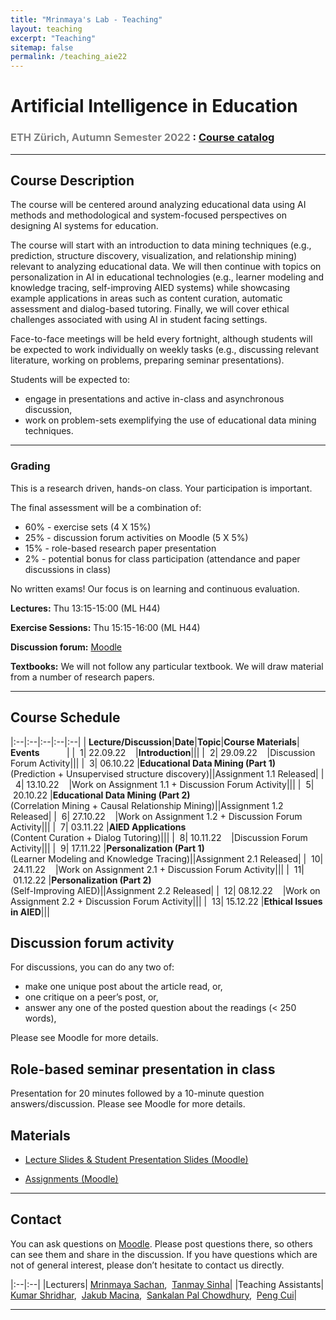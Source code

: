 ```yaml
---
title: "Mrinmaya's Lab - Teaching"
layout: teaching
excerpt: "Teaching"
sitemap: false
permalink: /teaching_aie22
---
```


# Artificial Intelligence in Education
### <font color=gray>ETH Zürich, Autumn Semester 2022 </font>: [Course catalog](http://www.vvz.ethz.ch/Vorlesungsverzeichnis/lerneinheit.view?semkez=2022W&ansicht=LERNMATERIALIEN&lerneinheitId=162761&lang=en)

___

## Course Description
The course will be centered around analyzing educational data using AI methods and methodological and system-focused perspectives on designing AI systems for education.

The course will start with an introduction to data mining techniques  (e.g., prediction, structure discovery, visualization, and relationship mining) relevant to analyzing educational data. We will then continue with topics on personalization in AI in educational technologies (e.g., learner modeling and knowledge tracing, self-improving AIED systems) while showcasing example applications in areas such as content curation, automatic assessment and dialog-based tutoring. Finally, we will cover ethical challenges associated with using AI in student facing settings.

Face-to-face meetings will be held every fortnight, although students will be expected to work individually on weekly tasks (e.g., discussing relevant literature, working on problems, preparing seminar presentations).

Students will be expected to:
- engage in presentations and active in-class and asynchronous discussion, 
- work on problem-sets exemplifying the use of educational data mining techniques.

___

### **Grading**
This is a research driven, hands-on class. Your participation is important.

The final assessment will be a combination of: 
- 60% - exercise sets (4 X 15%)
- 25% - discussion forum activities on Moodle (5 X 5%)
- 15% - role-based research paper presentation
- 2% - potential bonus for class participation (attendance and paper discussions in class)

No written exams! Our focus is on learning and continuous evaluation.

<!-- classroom participation, graded exercises, research paper presentation and the project. There will be 3 exercise sets which will be a mix of theoretical and implementation problems. Exercises will be released roughly every 4 weeks, and will total to 40% of your grade. Classroom participation (writing class presentation summaries and discussion forum participation) will account for 20% of the grade. Research paper presentation will account for 10% of the grade and the project will account of the rest of the grade (30%). There will be no written exams. -->

**Lectures:** Thu 13:15-15:00 (ML H44)

**Exercise Sessions:**  Thu 15:15-16:00 (ML H44)

**Discussion forum:** [Moodle](https://moodle-app2.let.ethz.ch/course/view.php?id=17844)

**Textbooks:**
We will not follow any particular textbook. We will draw material from a number of research papers.

<!-- ## News
**15.09.21**    Class website is online! -->

___

## Course Schedule

|:--|:--|:--|:--|:--|
|&nbsp;<b>Lecture/Discussion</b>|<b>Date</b>|<b>Topic</b>|<b>Course Materials</b>| <b>Events</b> &nbsp;&nbsp;&nbsp;&nbsp;&nbsp;&nbsp;&nbsp;&nbsp;&nbsp;&nbsp;|
|&nbsp;&nbsp;1|&nbsp;22.09.22&nbsp;&nbsp;&nbsp;&nbsp;|<b>Introduction</b>|||
|&nbsp;&nbsp;2|&nbsp;29.09.22&nbsp;&nbsp;&nbsp;&nbsp;|Discussion Forum Activity|||
|&nbsp;&nbsp;3|&nbsp;06.10.22&nbsp;|<b>Educational Data Mining (Part 1)</b><br>(Prediction + Unsupervised structure discovery)||Assignment 1.1 Released|
|&nbsp;&nbsp;4|&nbsp;13.10.22&nbsp;&nbsp;&nbsp;&nbsp;|Work on Assignment 1.1 + Discussion Forum Activity|||
|&nbsp;&nbsp;5|&nbsp;20.10.22&nbsp;|<b>Educational Data Mining (Part 2)</b><br>(Correlation Mining + Causal Relationship Mining)||Assignment 1.2 Released|
|&nbsp;&nbsp;6|&nbsp;27.10.22&nbsp;&nbsp;&nbsp;&nbsp;|Work on Assignment 1.2 + Discussion Forum Activity|||
|&nbsp;&nbsp;7|&nbsp;03.11.22&nbsp;|<b>AIED Applications</b><br>(Content Curation + Dialog Tutoring)|||
|&nbsp;&nbsp;8|&nbsp;10.11.22&nbsp;&nbsp;&nbsp;&nbsp;|Discussion Forum Activity|||
|&nbsp;&nbsp;9|&nbsp;17.11.22&nbsp;|<b>Personalization (Part 1)</b><br>(Learner Modeling and Knowledge Tracing)||Assignment 2.1 Released|
|&nbsp;&nbsp;10|&nbsp;24.11.22&nbsp;&nbsp;&nbsp;&nbsp;|Work on Assignment 2.1 + Discussion Forum Activity|||
|&nbsp;&nbsp;11|&nbsp;01.12.22&nbsp;|<b>Personalization (Part 2)</b><br>(Self-Improving AIED)||Assignment 2.2 Released|
|&nbsp;&nbsp;12|&nbsp;08.12.22&nbsp;&nbsp;&nbsp;&nbsp;|Work on Assignment 2.2 + Discussion Forum Activity|||
|&nbsp;&nbsp;13|&nbsp;15.12.22&nbsp;|<b>Ethical Issues in AIED</b>|||



## Discussion forum activity

For discussions, you can do any two of:
- make one unique post about the article read, or,
- one critique on a peer’s post, or,
- answer any one of the  posted question about the readings (< 250 words),

Please see Moodle for more details.


## Role-based seminar presentation in class

Presentation for 20 minutes followed by a 10-minute question answers/discussion. Please see Moodle for more details.

<!-- ## Course Project

The goal is to explore an interesting problem in AIED in the context of a real-world data set. If you have a theoretical project, come chat with us. Projects should be done in teams of three students.

-   [Project Guidelines](https://docs.google.com/document/d/1zKx_P8KdGYjp06Jm92QIsn0IRewpHDBzPETuB9GZaD0) -->

## Materials
-   [Lecture Slides & Student Presentation Slides (Moodle)](https://moodle-app2.let.ethz.ch/)

-   [Assignments (Moodle)](https://moodle-app2.let.ethz.ch/)

___

## Contact

You can ask questions on [Moodle](https://moodle-app2.let.ethz.ch/course/view.php?id=17844). Please post questions there, so others can see them and share in the discussion. If you have questions which are not of general interest, please don’t hesitate to contact us directly.

|:--|:--|
|Lecturers| [Mrinmaya Sachan](http://www.mrinmaya.io/),&nbsp; [Tanmay Sinha](mailto:tanmay.sinha@gess.ethz.ch)|
|Teaching Assistants| [Kumar Shridhar](mailto:shridhar.kumar@inf.ethz.ch),&nbsp; [Jakub Macina](mailto:jakub.macina@inf.ethz.ch),&nbsp; [Sankalan Pal Chowdhury](mailto:sankalan.story@gmail.com),&nbsp; [Peng Cui](mailto:pencui@inf.ethz.ch)|

___
